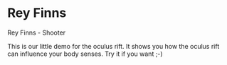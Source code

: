 Rey Finns
========

Rey Finns - Shooter

This is our little demo for the oculus rift. It shows you how the oculus rift can influence your body senses.
Try it if you want ;-)

